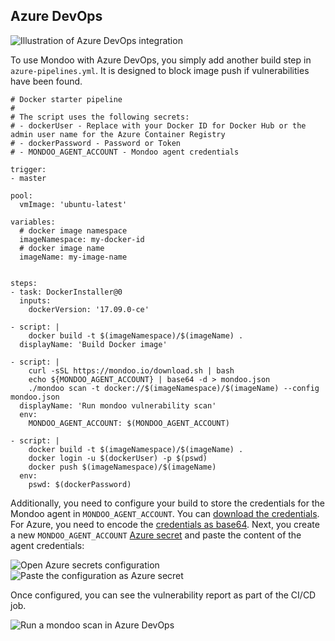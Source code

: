 ## Azure DevOps

![Illustration of Azure DevOps integration](../../assets/integration-azure-devops.png)

To use Mondoo with Azure DevOps, you simply add another build step in `azure-pipelines.yml`. It is designed to block image push if vulnerabilities have been found.

```
# Docker starter pipeline
#
# The script uses the following secrets:
# - dockerUser - Replace with your Docker ID for Docker Hub or the admin user name for the Azure Container Registry
# - dockerPassword - Password or Token
# - MONDOO_AGENT_ACCOUNT - Mondoo agent credentials

trigger:
- master

pool:
  vmImage: 'ubuntu-latest'

variables:
  # docker image namespace
  imageNamespace: my-docker-id
  # docker image name
  imageName: my-image-name


steps:
- task: DockerInstaller@0
  inputs:
    dockerVersion: '17.09.0-ce'

- script: |
    docker build -t $(imageNamespace)/$(imageName) .
  displayName: 'Build Docker image'

- script: |
    curl -sSL https://mondoo.io/download.sh | bash
    echo ${MONDOO_AGENT_ACCOUNT} | base64 -d > mondoo.json
    ./mondoo scan -t docker://$(imageNamespace)/$(imageName) --config mondoo.json
  displayName: 'Run mondoo vulnerability scan'
  env:
    MONDOO_AGENT_ACCOUNT: $(MONDOO_AGENT_ACCOUNT)

- script: |
    docker build -t $(imageNamespace)/$(imageName) .
    docker login -u $(dockerUser) -p $(pswd)
    docker push $(imageNamespace)/$(imageName)
  env:
    pswd: $(dockerPassword)
```

Additionally, you need to configure your build to store the credentials for the Mondoo agent in `MONDOO_AGENT_ACCOUNT`. You can [download the credentials](../../agent/installation/registration). For Azure, you need to encode the [credentials as base64](#store-mondoo-credentials). Next, you create a new `MONDOO_AGENT_ACCOUNT` [Azure secret](https://docs.microsoft.com/en-us/azure/devops/pipelines/process/variables?view=azure-devops&tabs=yaml%2Cbatch#secret-variables) and paste the content of the agent credentials:

![Open Azure secrets configuration](../../assets/mondoo-cicd-azuredevops-setup1.png)
![Paste the configuration as Azure secret](../../assets/mondoo-cicd-azuredevops-setup2.png)

Once configured, you can see the vulnerability report as part of the CI/CD job.

![Run a mondoo scan in Azure DevOps](../../assets/mondoo-cicd-azuredevops-result-text.png)